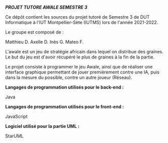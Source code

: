 *****PROJET TUTORE AWALE SEMESTRE 3*****

Ce dépôt contient les sources du projet tutoré de Semestre 3 de DUT Informatique à l'IUT Montpellier-Sète (IUTMS) lors de l'année 2021-2022.

Le groupe est composé de :

Matthieu D.
Axelle D.
Inès G.
Mateo F.

L'awale est un jeu de stratégie africain dans lequel on distribue des graines. Le but du jeu est d'avoir récupéré le plus de graines à la fin de la partie.


Le projet consiste à programmer le jeu Awale, ainsi que de réaliser une interface graphique permettant de jouer premièrement contre une IA, puis dans la mesure du possible, contre un autre joueur (Réseau). 



**Langages de programmation utilisés pour le back-end :**

Java

**Langages de programmation utilisés pour le front-end :**

JavaScript

**Logiciel utilisé pour la partie UML :**

StarUML